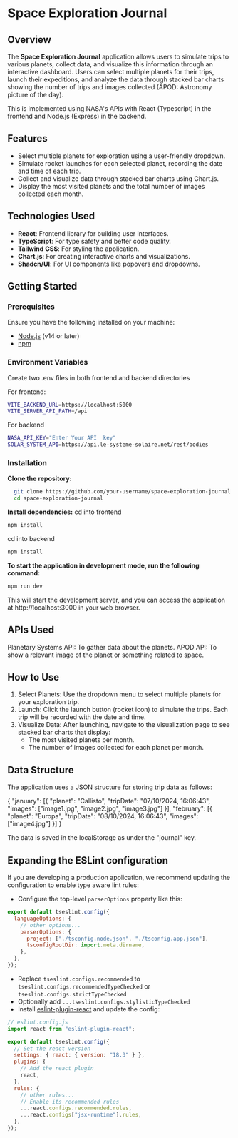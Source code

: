 # Space Exploration Journal

## Overview

The **Space Exploration Journal** application allows users to simulate trips to various planets, collect data, and visualize this information through an interactive dashboard. Users can select multiple planets for their trips, launch their expeditions, and analyze the data through stacked bar charts showing the number of trips and images collected (APOD: Astronomy picture of the day).

This is implemented using NASA's APIs with React (Typescript) in the frontend and Node.js (Express) in the backend.

## Features

- Select multiple planets for exploration using a user-friendly dropdown.
- Simulate rocket launches for each selected planet, recording the date and time of each trip.
- Collect and visualize data through stacked bar charts using Chart.js.
- Display the most visited planets and the total number of images collected each month.

## Technologies Used

- **React**: Frontend library for building user interfaces.
- **TypeScript**: For type safety and better code quality.
- **Tailwind CSS**: For styling the application.
- **Chart.js**: For creating interactive charts and visualizations.
- **Shadcn/UI**: For UI components like popovers and dropdowns.

## Getting Started

### Prerequisites

Ensure you have the following installed on your machine:

- [Node.js](https://nodejs.org/) (v14 or later)
- [npm](https://www.npmjs.com/get-npm)

### Environment Variables

Create two .env files in both frontend and backend directories

For frontend:

```bash
VITE_BACKEND_URL=https://localhost:5000
VITE_SERVER_API_PATH=/api
```

For backend

```bash
NASA_API_KEY="Enter Your API  key"
SOLAR_SYSTEM_API=https://api.le-systeme-solaire.net/rest/bodies
```

### Installation

**Clone the repository:**

```bash
  git clone https://github.com/your-username/space-exploration-journal.git
  cd space-exploration-journal
```

**Install dependencies:**
cd into frontend

```bash
npm install
```

cd into backend

```bash
npm install
```

**To start the application in development mode, run the following command:**

```bash
npm run dev
```

This will start the development server, and you can access the application at http://localhost:3000 in your web browser.

## APIs Used

Planetary Systems API: To gather data about the planets.
APOD API: To show a relevant image of the planet or something related to space.

## How to Use

1. Select Planets: Use the dropdown menu to select multiple planets for your exploration trip.
2. Launch: Click the launch button (rocket icon) to simulate the trips. Each trip will be recorded with the date and time.
3. Visualize Data: After launching, navigate to the visualization page to see stacked bar charts that display:
   - The most visited planets per month.
   - The number of images collected for each planet per month.

## Data Structure

The application uses a JSON structure for storing trip data as follows:

{
"january": [{ "planet": "Callisto", "tripDate": "07/10/2024, 16:06:43", "images": ["image1.jpg", "image2.jpg", "image3.jpg"] }],
"february": [{ "planet": "Europa", "tripDate": "08/10/2024, 16:06:43", "images": ["image4.jpg"] }]
}

The data is saved in the localStorage as under the "journal" key.

## Expanding the ESLint configuration

If you are developing a production application, we recommend updating the configuration to enable type aware lint rules:

- Configure the top-level `parserOptions` property like this:

```js
export default tseslint.config({
  languageOptions: {
    // other options...
    parserOptions: {
      project: ["./tsconfig.node.json", "./tsconfig.app.json"],
      tsconfigRootDir: import.meta.dirname,
    },
  },
});
```

- Replace `tseslint.configs.recommended` to `tseslint.configs.recommendedTypeChecked` or `tseslint.configs.strictTypeChecked`
- Optionally add `...tseslint.configs.stylisticTypeChecked`
- Install [eslint-plugin-react](https://github.com/jsx-eslint/eslint-plugin-react) and update the config:

```js
// eslint.config.js
import react from "eslint-plugin-react";

export default tseslint.config({
  // Set the react version
  settings: { react: { version: "18.3" } },
  plugins: {
    // Add the react plugin
    react,
  },
  rules: {
    // other rules...
    // Enable its recommended rules
    ...react.configs.recommended.rules,
    ...react.configs["jsx-runtime"].rules,
  },
});
```

